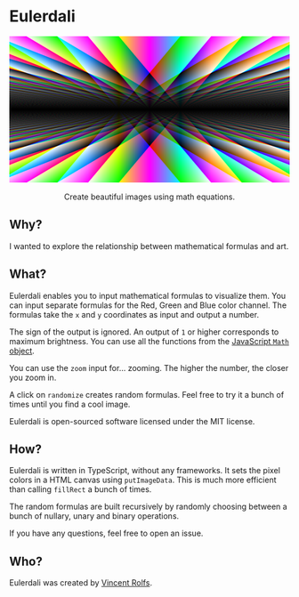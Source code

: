 # Eulerdali

<p align="center">
  <img width="600" height="263" src="cover.png" alt="Eulerdali example image">
</p>

<p align="center">
  Create beautiful images using math equations.
</p>

## Why?
I wanted to explore the relationship between mathematical formulas and art.

## What?
Eulerdali enables you to input mathematical formulas to visualize them. You can input separate formulas for the Red, Green and Blue color channel. The formulas take the `x` and `y` coordinates as input and output a number.

The sign of the output is ignored. An output of `1` or higher corresponds to maximum brightness. You can use all the functions from the [JavaScript `Math` object](https://developer.mozilla.org/en-US/docs/Web/JavaScript/Reference/Global_Objects/Math).

You can use the `zoom` input for... zooming. The higher the number, the closer you zoom in.

A click on `randomize` creates random formulas. Feel free to try it a bunch of times until you find a cool image.

Eulerdali is open-sourced software licensed under the MIT license.

## How?

Eulerdali is written in TypeScript, without any frameworks. It sets the pixel colors in a HTML canvas using `putImageData`. This is much more efficient than calling `fillRect` a bunch of times.

The random formulas are built recursively by randomly choosing between a bunch of nullary, unary and binary operations.

If you have any questions, feel free to open an issue.

## Who?

Eulerdali was created by [Vincent Rolfs](https://vincentrolfs.github.io).